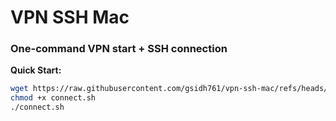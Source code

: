 # VPN SSH Mac  
### One-command VPN start + SSH connection  

**Quick Start:**  
```bash
wget https://raw.githubusercontent.com/gsidh761/vpn-ssh-mac/refs/heads/main/connect.sh -O connect.sh
chmod +x connect.sh
./connect.sh
